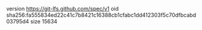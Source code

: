version https://git-lfs.github.com/spec/v1
oid sha256:fa555834ed22c41c7b8421c16388cb1cfabc1dd412303f5c70dfbcabd03795d4
size 15634
